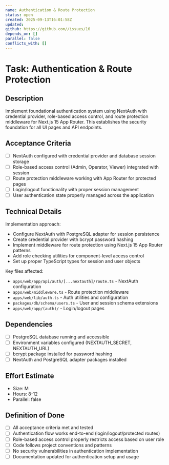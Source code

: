 ```yaml
---
name: Authentication & Route Protection
status: open
created: 2025-09-13T16:01:58Z
updated: 
github: https://github.com//issues/16
depends_on: []
parallel: false
conflicts_with: []
---
```


# Task: Authentication & Route Protection

## Description
Implement foundational authentication system using NextAuth with credential provider, role-based access control, and route protection middleware for Next.js 15 App Router. This establishes the security foundation for all UI pages and API endpoints.

## Acceptance Criteria
- [ ] NextAuth configured with credential provider and database session storage
- [ ] Role-based access control (Admin, Operator, Viewer) integrated with session
- [ ] Route protection middleware working with App Router for protected pages
- [ ] Login/logout functionality with proper session management
- [ ] User authentication state properly managed across the application

## Technical Details
Implementation approach:
- Configure NextAuth with PostgreSQL adapter for session persistence
- Create credential provider with bcrypt password hashing
- Implement middleware for route protection using Next.js 15 App Router patterns
- Add role checking utilities for component-level access control
- Set up proper TypeScript types for session and user objects

Key files affected:
- `apps/web/app/api/auth/[...nextauth]/route.ts` - NextAuth configuration
- `apps/web/middleware.ts` - Route protection middleware
- `apps/web/lib/auth.ts` - Auth utilities and configuration
- `packages/db/schema/users.ts` - User and session schema extensions
- `apps/web/app/(auth)/` - Login/logout pages

## Dependencies
- [ ] PostgreSQL database running and accessible
- [ ] Environment variables configured (NEXTAUTH_SECRET, NEXTAUTH_URL)
- [ ] bcrypt package installed for password hashing
- [ ] NextAuth and PostgreSQL adapter packages installed

## Effort Estimate
- Size: M
- Hours: 8-12
- Parallel: false

## Definition of Done
- [ ] All acceptance criteria met and tested
- [ ] Authentication flow works end-to-end (login/logout/protected routes)
- [ ] Role-based access control properly restricts access based on user role
- [ ] Code follows project conventions and patterns
- [ ] No security vulnerabilities in authentication implementation
- [ ] Documentation updated for authentication setup and usage

